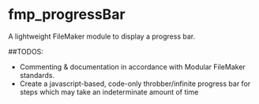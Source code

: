 # fmp_progressBar
A lightweight FileMaker module to display a progress bar.


##TODOS:
 * Commenting & documentation in accordance with Modular FileMaker standards.
 * Create a javascript-based, code-only throbber/infinite progress bar for steps which may take an indeterminate amount of time